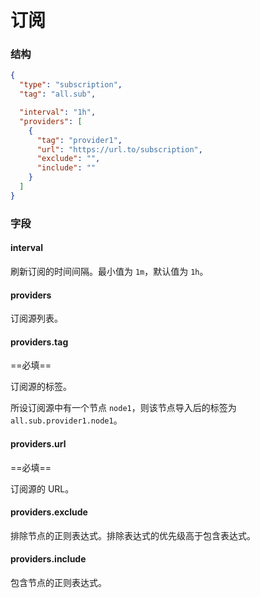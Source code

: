 # 订阅

### 结构

```json
{
  "type": "subscription",
  "tag": "all.sub",

  "interval": "1h",
  "providers": [
    {
      "tag": "provider1",
      "url": "https://url.to/subscription",
      "exclude": "",
      "include": ""
    }
  ]
}
```

### 字段

#### interval

刷新订阅的时间间隔。最小值为 `1m`，默认值为 `1h`。

#### providers

订阅源列表。

#### providers.tag

==必填==

订阅源的标签。

所设订阅源中有一个节点 `node1`，则该节点导入后的标签为 `all.sub.provider1.node1`。

#### providers.url

==必填==

订阅源的 URL。

#### providers.exclude

排除节点的正则表达式。排除表达式的优先级高于包含表达式。

#### providers.include

包含节点的正则表达式。
